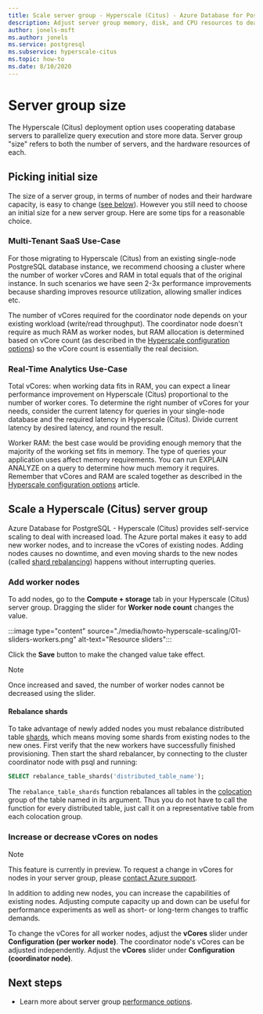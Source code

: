 ```yaml
---
title: Scale server group - Hyperscale (Citus) - Azure Database for PostgreSQL
description: Adjust server group memory, disk, and CPU resources to deal with increased load
author: jonels-msft
ms.author: jonels
ms.service: postgresql
ms.subservice: hyperscale-citus
ms.topic: how-to
ms.date: 8/10/2020
---
```


# Server group size

The Hyperscale (Citus) deployment option uses cooperating database servers to
parallelize query execution and store more data. Server group "size" refers
to both the number of servers, and the hardware resources of each.

## Picking initial size

The size of a server group, in terms of number of nodes and their hardware
capacity, is easy to change ([see
below](#scale-a-hyperscale-citus-server-group)). However you still need to
choose an initial size for a new server group. Here are some tips for a
reasonable choice.

### Multi-Tenant SaaS Use-Case

For those migrating to Hyperscale (Citus) from an existing single-node
PostgreSQL database instance, we recommend choosing a cluster where the number
of worker vCores and RAM in total equals that of the original instance. In such
scenarios we have seen 2-3x performance improvements because sharding improves
resource utilization, allowing smaller indices etc.

The number of vCores required for the coordinator node depends on your existing
workload (write/read throughput). The coordinator node doesn't require as much
RAM as worker nodes, but RAM allocation is determined based on vCore count (as
described in the [Hyperscale configuration
options](concepts-hyperscale-configuration-options.md)) so the vCore count is
essentially the real decision.

### Real-Time Analytics Use-Case

Total vCores: when working data fits in RAM, you can expect a linear
performance improvement on Hyperscale (Citus) proportional to the number of
worker cores. To determine the right number of vCores for your needs, consider
the current latency for queries in your single-node database and the required
latency in Hyperscale (Citus). Divide current latency by desired latency, and
round the result.

Worker RAM: the best case would be providing enough memory that the majority of
the working set fits in memory. The type of queries your application uses
affect memory requirements. You can run EXPLAIN ANALYZE on a query to determine
how much memory it requires. Remember that vCores and RAM are scaled together
as described in the [Hyperscale configuration
options](concepts-hyperscale-configuration-options.md) article.

## Scale a Hyperscale (Citus) server group

Azure Database for PostgreSQL - Hyperscale (Citus) provides self-service
scaling to deal with increased load. The Azure portal makes it easy to add new
worker nodes, and to increase the vCores of existing nodes. Adding nodes causes
no downtime, and even moving shards to the new nodes (called [shard
rebalancing](#rebalance-shards)) happens without interrupting queries.

### Add worker nodes

To add nodes, go to the **Compute + storage** tab in your Hyperscale (Citus) server
group.  Dragging the slider for **Worker node count** changes the value.

:::image type="content" source="./media/howto-hyperscale-scaling/01-sliders-workers.png" alt-text="Resource sliders":::

Click the **Save** button to make the changed value take effect.

> [!NOTE]
> Once increased and saved, the number of worker nodes cannot be decreased
> using the slider.

#### Rebalance shards

To take advantage of newly added nodes you must rebalance distributed table
[shards](concepts-hyperscale-distributed-data.md#shards), which means moving
some shards from existing nodes to the new ones. First verify that the new
workers have successfully finished provisioning. Then start the shard
rebalancer, by connecting to the cluster coordinator node with psql and
running:

```sql
SELECT rebalance_table_shards('distributed_table_name');
```

The `rebalance_table_shards` function rebalances all tables in the
[colocation](concepts-hyperscale-colocation.md) group of the table named in its
argument. Thus you do not have to call the function for every distributed
table, just call it on a representative table from each colocation group.

### Increase or decrease vCores on nodes

> [!NOTE]
> This feature is currently in preview. To request a change in vCores for
nodes in your server group, please [contact Azure
support](https://portal.azure.com/?#blade/Microsoft_Azure_Support/HelpAndSupportBlade).

In addition to adding new nodes, you can increase the capabilities of existing
nodes. Adjusting compute capacity up and down can be useful for performance
experiments as well as short- or long-term changes to traffic demands.

To change the vCores for all worker nodes, adjust the **vCores** slider under
**Configuration (per worker node)**. The coordinator node's vCores can be
adjusted independently. Adjust the **vCores** slider under  **Configuration
(coordinator node)**.

## Next steps

- Learn more about server group [performance
  options](concepts-hyperscale-configuration-options.md).
